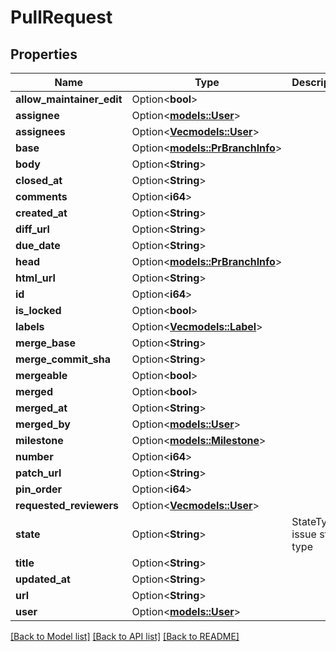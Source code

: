 # PullRequest

## Properties

Name | Type | Description | Notes
------------ | ------------- | ------------- | -------------
**allow_maintainer_edit** | Option<**bool**> |  | [optional]
**assignee** | Option<[**models::User**](User.md)> |  | [optional]
**assignees** | Option<[**Vec<models::User>**](User.md)> |  | [optional]
**base** | Option<[**models::PrBranchInfo**](PRBranchInfo.md)> |  | [optional]
**body** | Option<**String**> |  | [optional]
**closed_at** | Option<**String**> |  | [optional]
**comments** | Option<**i64**> |  | [optional]
**created_at** | Option<**String**> |  | [optional]
**diff_url** | Option<**String**> |  | [optional]
**due_date** | Option<**String**> |  | [optional]
**head** | Option<[**models::PrBranchInfo**](PRBranchInfo.md)> |  | [optional]
**html_url** | Option<**String**> |  | [optional]
**id** | Option<**i64**> |  | [optional]
**is_locked** | Option<**bool**> |  | [optional]
**labels** | Option<[**Vec<models::Label>**](Label.md)> |  | [optional]
**merge_base** | Option<**String**> |  | [optional]
**merge_commit_sha** | Option<**String**> |  | [optional]
**mergeable** | Option<**bool**> |  | [optional]
**merged** | Option<**bool**> |  | [optional]
**merged_at** | Option<**String**> |  | [optional]
**merged_by** | Option<[**models::User**](User.md)> |  | [optional]
**milestone** | Option<[**models::Milestone**](Milestone.md)> |  | [optional]
**number** | Option<**i64**> |  | [optional]
**patch_url** | Option<**String**> |  | [optional]
**pin_order** | Option<**i64**> |  | [optional]
**requested_reviewers** | Option<[**Vec<models::User>**](User.md)> |  | [optional]
**state** | Option<**String**> | StateType issue state type | [optional]
**title** | Option<**String**> |  | [optional]
**updated_at** | Option<**String**> |  | [optional]
**url** | Option<**String**> |  | [optional]
**user** | Option<[**models::User**](User.md)> |  | [optional]

[[Back to Model list]](../README.md#documentation-for-models) [[Back to API list]](../README.md#documentation-for-api-endpoints) [[Back to README]](../README.md)



